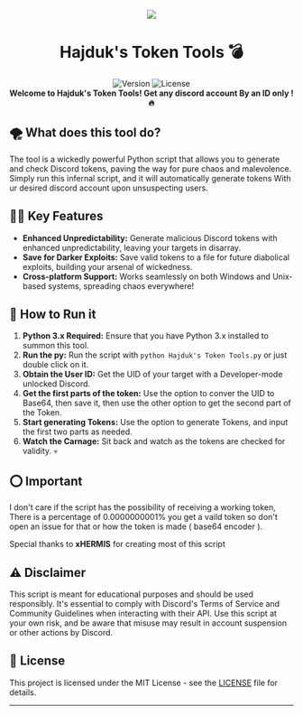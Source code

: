 <br />

<div align="center">
    <a href="https://visit-counter.vercel.app/">
<img src="https://visit-counter.vercel.app/counter.png?page=https%3A%2F%2Fgithub.com%2FPomaszkiHajduk%2FHajduk-s-Token-Tools&s=40&c=ffffff&bg=00000000&no=8&ff=digi&tb=&ta="visits">
</a>
    
</div>
<div align="center">
  <h1>Hajduk's Token Tools 💣</h1>
  <img src="https://img.shields.io/badge/version-1.0-red.svg" alt="Version">
  <img src="https://img.shields.io/badge/license-MIT-blue.svg" alt="License">
</div>
<div align="center">
  <strong>Welcome to Hajduk's Token Tools! Get any discord account By an ID only
  ! 🔥</strong>
</div>

## 🌪️ What does this tool do?

The tool is a wickedly powerful Python script that allows you to generate and check Discord tokens, paving the way for pure chaos and malevolence. Simply run this infernal script, and it will automatically generate tokens With ur desired discord account upon unsuspecting users.

## 🦹‍♂️ Key Features

- **Enhanced Unpredictability:** Generate malicious Discord tokens with enhanced unpredictability, leaving your targets in disarray.
- **Save for Darker Exploits:** Save valid tokens to a file for future diabolical exploits, building your arsenal of wickedness.
- **Cross-platform Support:** Works seamlessly on both Windows and Unix-based systems, spreading chaos everywhere!

## 📝 How to Run it

1. **Python 3.x Required:** Ensure that you have Python 3.x installed to summon this tool.
2. **Run the py:** Run the script with `python Hajduk's Token Tools.py` or just double click on it.
3. **Obtain the User ID:** Get the UID of your target with a Developer-mode unlocked Discord.
4. **Get the first parts of the token:** Use the option to conver the UID to Base64, then save it, then use the other option to get the second part of the Token.
5. **Start generating Tokens:** Use the option to generate Tokens, and input the first two parts as needed.
6. **Watch the Carnage:** Sit back and watch as the tokens are checked for validity. 💀

## ⭕ Important

I don't care if the script has the possibility of receiving a working token, There is a percentage of 0.0000000001% you get a vaild token so don't open an issue for that or how the token is made ( base64 encoder ).

Special thanks to **xHERMIS** for creating most of this script

## ⚠ Disclaimer

This script is meant for educational purposes and should be used responsibly. It's essential to comply with Discord's Terms of Service and Community Guidelines when interacting with their API. Use this script at your own risk, and be aware that misuse may result in account suspension or other actions by Discord.

## 📄 License

This project is licensed under the MIT License - see the [LICENSE](LICENSE) file for details.

---


